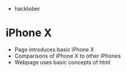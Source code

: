 - hacktober
# iPhone X #
- Page introduces basic iPhone X
- Comparisons of iPhone X to other iPhones
- Webpage uses basic concepts of html

    
